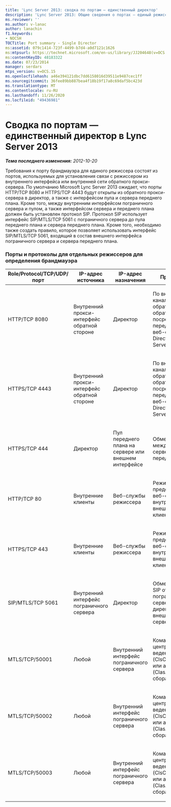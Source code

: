 ```yaml
---
title: 'Lync Server 2013: сводка по портам — единственный директор'
description: 'Lync Server 2013: Общие сведения о портах — единый режиссер.'
ms.reviewer: ''
ms.author: v-lanac
author: lanachin
f1.keywords:
- NOCSH
TOCTitle: Port summary - Single Director
ms:assetid: 079c1414-723f-4499-b7d4-a0d7121c1626
ms:mtpsurl: https://technet.microsoft.com/en-us/library/JJ204648(v=OCS.15)
ms:contentKeyID: 48183322
ms.date: 07/23/2014
manager: serdars
mtps_version: v=OCS.15
ms.openlocfilehash: a46e394121dbc7dd6158016d39511e9487cec1ff
ms.sourcegitcommit: 36fee89bb887bea4f18b19f17a8c69daf5bc423d
ms.translationtype: MT
ms.contentlocale: ru-RU
ms.lasthandoff: 11/26/2020
ms.locfileid: "49436981"
---
```

# <a name="port-summary---single-director-in-lync-server-2013"></a>Сводка по портам — единственный директор в Lync Server 2013

<div data-xmlns="http://www.w3.org/1999/xhtml">

<div class="topic" data-xmlns="http://www.w3.org/1999/xhtml" data-msxsl="urn:schemas-microsoft-com:xslt" data-cs="https://msdn.microsoft.com/">

<div data-asp="https://msdn2.microsoft.com/asp">



</div>

<div id="mainSection">

<div id="mainBody">

<span> </span>

_**Тема последнего изменения:** 2012-10-20_

Требования к порту брандмауэра для единого режиссера состоят из портов, используемых для установления связи с режиссером из внутреннего интерфейса или внутренней сети обратного прокси-сервера. По умолчанию Microsoft Lync Server 2013 ожидает, что порты HTTP/TCP 8080 и HTTPS/TCP 4443 будут открыты из обратного прокси-сервера в директор, а также с интерфейсом пула и сервера переднего плана. Кроме того, между внутренним интерфейсом пограничного сервера и пулом, а также интерфейсом сервера и переднего плана должен быть установлен протокол SIP. Протокол SIP использует интерфейс SIP/MTLS/TCP 5061 с пограничного сервера до пула переднего плана и сервера переднего плана. Кроме того, необходимо также создать правило, которое позволяет использовать интерфейс SIP/MTLS/TCP 5061, входящий в состав внешнего интерфейса пограничного сервера и сервера переднего плана.

### <a name="single-director-ports-and-protocols-for-firewall-definitions"></a>Порты и протоколы для отдельных режиссеров для определения брандмауэра

<table>
<colgroup>
<col style="width: 25%" />
<col style="width: 25%" />
<col style="width: 25%" />
<col style="width: 25%" />
</colgroup>
<thead>
<tr class="header">
<th>Role/Protocol/TCP/UDP/порт</th>
<th>IP-адрес источника</th>
<th>IP-адрес назначения</th>
<th>Примечания.</th>
</tr>
</thead>
<tbody>
<tr class="odd">
<td><p>HTTP/TCP 8080</p></td>
<td><p>Внутренний прокси-интерфейс обратной стороне</p></td>
<td><p>Директор</p></td>
<td><p>По внешнему каналу на обратной стороне обратных посредников связь передается на веб-службы Director и Front Server.</p></td>
</tr>
<tr class="even">
<td><p>HTTPS/TCP 4443</p></td>
<td><p>Внутренний прокси-интерфейс обратной стороне</p></td>
<td><p>Директор</p></td>
<td><p>По внешнему каналу на обратной стороне обратных посредников связь передается на веб-службы Director и Front Server.</p></td>
</tr>
<tr class="odd">
<td><p>HTTPS/TCP 444</p></td>
<td><p>Директор</p></td>
<td><p>Пул переднего плана на сервере или внешнем интерфейсе</p></td>
<td><p>Обмен данными между сервером и сервером переднего плана</p></td>
</tr>
<tr class="even">
<td><p>HTTP/TCP 80</p></td>
<td><p>Внутренние клиенты</p></td>
<td><p>Веб-службы режиссера</p></td>
<td><p>Режиссер предоставляет веб-службы внутренним и внешним клиентам.</p></td>
</tr>
<tr class="odd">
<td><p>HTTPS/TCP 443</p></td>
<td><p>Внутренние клиенты</p></td>
<td><p>Веб-службы режиссера</p></td>
<td><p>Режиссер предоставляет веб-службы внутренним и внешним клиентам.</p></td>
</tr>
<tr class="even">
<td><p>SIP/MTLS/TCP 5061</p></td>
<td><p>Внутренний интерфейс пограничного сервера</p></td>
<td><p>Директор</p></td>
<td><p>Обмен данными SIP от пограничного сервера к директоре и внешнему серверу.</p></td>
</tr>
<tr class="odd">
<td><p>MTLS/TCP/50001</p></td>
<td><p>Любой</p></td>
<td><p>Внутренний интерфейс пограничного сервера</p></td>
<td><p>Команды для централизованного ведения журналов (ClsController.exe) или агента (ClasAgent.exe) и сбора журналов</p></td>
</tr>
<tr class="even">
<td><p>MTLS/TCP/50002</p></td>
<td><p>Любой</p></td>
<td><p>Внутренний интерфейс пограничного сервера</p></td>
<td><p>Команды для централизованного ведения журналов (ClsController.exe) или агента (ClasAgent.exe) и сбора журналов</p></td>
</tr>
<tr class="odd">
<td><p>MTLS/TCP/50003</p></td>
<td><p>Любой</p></td>
<td><p>Внутренний интерфейс пограничного сервера</p></td>
<td><p>Команды для централизованного ведения журналов (ClsController.exe) или агента (ClasAgent.exe) и сбора журналов</p></td>
</tr>
</tbody>
</table>


</div>

<span> </span>

</div>

</div>

</div>

